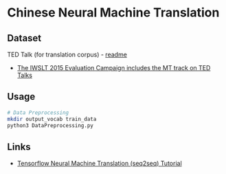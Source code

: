 # Chinese Neural Machine Translation

## Dataset

TED Talk (for translation corpus) - [readme](TED_data/README.txt)

* [The IWSLT 2015 Evaluation Campaign includes the MT track on TED Talks](https://wit3.fbk.eu/mt.php?release=2015-01)

## Usage

```sh
# Data Preprocessing
mkdir output_vocab train_data
python3 DataPreprocessing.py
```

## Links

* [Tensorflow Neural Machine Translation (seq2seq) Tutorial](https://github.com/tensorflow/nmt)
